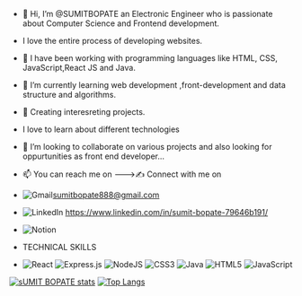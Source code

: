 - 👋 Hi, I’m @SUMITBOPATE an Electronic Engineer who is passionate about  Computer Science and Frontend development.
-    I love the entire process of developing websites.
- 👀 I have been working with programming languages like HTML, CSS, JavaScript,React JS and Java.

- 🌱 I’m currently learning  web development ,front-development and data structure and algorithms.
- :brain:   Creating interesreting projects.
-   I love to learn about different technologies 
- 💞️ I’m looking to collaborate on  various projects and also looking for oppurtunities as front end  developer...
- 📫 You can reach me on --->:writing_hand: Connect with me on 
- ![Gmail](https://img.shields.io/badge/Gmail-D14836?style=for-the-badge&logo=gmail&logoColor=white)sumitbopate888@gmail.com
- ![LinkedIn](https://img.shields.io/badge/linkedin-%230077B5.svg?style=for-the-badge&logo=linkedin&logoColor=white) https://www.linkedin.com/in/sumit-bopate-79646b191/
- ![Notion](https://img.shields.io/badge/Notion-%23000000.svg?style=for-the-badge&logo=notion&logoColor=white)
- TECHNICAL SKILLS
- ![React](https://img.shields.io/badge/react-%2320232a.svg?style=for-the-badge&logo=react&logoColor=%2361DAFB)   ![Express.js](https://img.shields.io/badge/express.js-%23404d59.svg?style=for-the-badge&logo=express&logoColor=%2361DAFB)  ![NodeJS](https://img.shields.io/badge/node.js-6DA55F?style=for-the-badge&logo=node.js&logoColor=white) 	![CSS3](https://img.shields.io/badge/css3-%231572B6.svg?style=for-the-badge&logo=css3&logoColor=white)  ![Java](https://img.shields.io/badge/java-%23ED8B00.svg?style=for-the-badge&logo=java&logoColor=white)  ![HTML5](https://img.shields.io/badge/html5-%23E34F26.svg?style=for-the-badge&logo=html5&logoColor=white)  ![JavaScript](https://img.shields.io/badge/javascript-%23323330.svg?style=for-the-badge&logo=javascript&logoColor=%23F7DF1E)

[![sUMIT BOPATE stats](https://github-readme-stats.vercel.app/api?username=SUMITBOPATE/&show_icons=true&theme=radical)](https://github.com/sumitbopate/github-readme-stats)
[![Top Langs](https://github-readme-stats.vercel.app/api/top-langs/?username=sumitbopate=compact)](https://github.com/sumitbopate/github-readme-stats)

<!---


SUMITBOPATE/SUMITBOPATE is a ✨ special ✨ repository because its `README.md` (this file) appears on your GitHub profile.
You can click the Preview link to take a look at your changes.
--->

